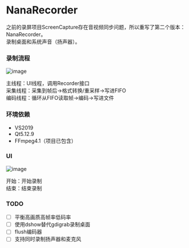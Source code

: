 # NanaRecorder

之前的录屏项目ScreenCapture存在音视频同步问题，所以重写了第二个版本：NanaRecorder。  
录制桌面和系统声音（扬声器）。

### 录制流程
![image](https://user-images.githubusercontent.com/19988547/183014314-ab124ad5-4ee4-47ce-b19d-52d1c5f41ee1.png)  

主线程：UI线程，调用Recorder接口  
采集线程：采集到帧后->格式转换/重采样->写进FIFO  
编码线程：循环从FIFO读取帧->编码->写进文件


### 环境依赖

- VS2019
- Qt5.12.9 
- FFmpeg4.1（项目已包含）

### UI
![image](https://user-images.githubusercontent.com/19988547/184171390-0052357c-7b3c-4d34-8db3-6ef7d8519f8e.png)

开始：开始录制  
结束：结束录制

### TODO
- [ ] 平衡高画质高帧率低码率  
- [ ] 使用dshow替代gdigrab录制桌面  
- [ ] flush编码器  
- [ ] 支持同时录制扬声器和麦克风
